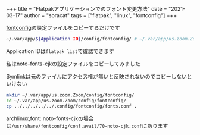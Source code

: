 +++
title = "Flatpakアプリケーションでのフォント変更方法"
date = "2021-03-17"
author = "soracat"
tags = ["flatpak", "linux", "fontconfig"]
+++

[fontconfig](https://wiki.archlinux.org/index.php/Font_configuration)の設定ファイルをコピーするだけです

```bash
~/.var/app/${Application ID}/config/fontconfig/ # ~/.var/app/us.zoom.Zoom/config/fontconfig/
```

Application IDは`flatpak list`で確認できます

私はnoto-fonts-cjkの設定ファイルをコピーしてみました

Symlinkは元のファイルにアクセス権が無いと反映されないのでコピーしないといけない

```bash
mkdir ~/.var/app/us.zoom.Zoom/config/fontconfig/
cd ~/.var/app/us.zoom.Zoom/config/fontconfig/
cp ../../../../../.config/fontconfig/fonts.conf .
```

archlinux,font: noto-fonts-cjkの場合は`/usr/share/fontconfig/conf.avail/70-noto-cjk.conf`にあります
